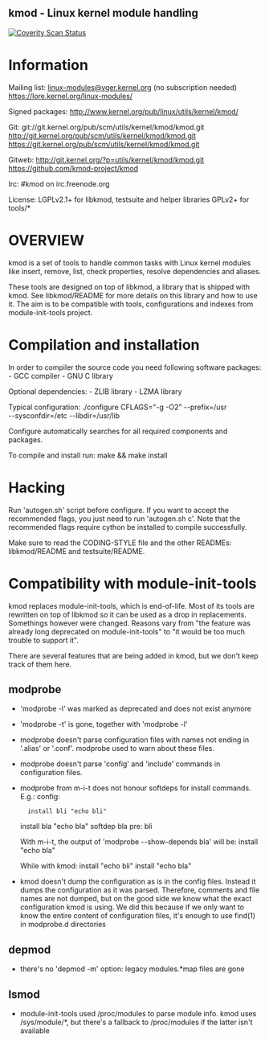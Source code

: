 ## kmod - Linux kernel module handling

[![Coverity Scan Status](https://scan.coverity.com/projects/2096/badge.svg)](https://scan.coverity.com/projects/2096)


Information
===========

Mailing list:
	linux-modules@vger.kernel.org (no subscription needed)
	https://lore.kernel.org/linux-modules/

Signed packages:
	http://www.kernel.org/pub/linux/utils/kernel/kmod/

Git:
	git://git.kernel.org/pub/scm/utils/kernel/kmod/kmod.git
	http://git.kernel.org/pub/scm/utils/kernel/kmod/kmod.git
	https://git.kernel.org/pub/scm/utils/kernel/kmod/kmod.git

Gitweb:
	http://git.kernel.org/?p=utils/kernel/kmod/kmod.git
	https://github.com/kmod-project/kmod

Irc:
	#kmod on irc.freenode.org

License:
	LGPLv2.1+ for libkmod, testsuite and helper libraries
	GPLv2+ for tools/*


OVERVIEW
========

kmod is a set of tools to handle common tasks with Linux kernel modules like
insert, remove, list, check properties, resolve dependencies and aliases.

These tools are designed on top of libkmod, a library that is shipped with
kmod. See libkmod/README for more details on this library and how to use it.
The aim is to be compatible with tools, configurations and indexes from
module-init-tools project.

Compilation and installation
============================

In order to compiler the source code you need following software packages:
	- GCC compiler
	- GNU C library

Optional dependencies:
	- ZLIB library
	- LZMA library

Typical configuration:
	./configure CFLAGS="-g -O2" --prefix=/usr \
			--sysconfdir=/etc --libdir=/usr/lib

Configure automatically searches for all required components and packages.

To compile and install run:
	make && make install

Hacking
=======

Run 'autogen.sh' script before configure. If you want to accept the recommended
flags, you just need to run 'autogen.sh c'. Note that the recommended
flags require cython be installed to compile successfully.

Make sure to read the CODING-STYLE file and the other READMEs: libkmod/README
and testsuite/README.

Compatibility with module-init-tools
====================================

kmod replaces module-init-tools, which is end-of-life. Most of its tools are
rewritten on top of libkmod so it can be used as a drop in replacements.
Somethings however were changed. Reasons vary from "the feature was already
long deprecated on module-init-tools" to "it would be too much trouble to
support it".

There are several features that are being added in kmod, but we don't
keep track of them here.

modprobe
--------

* 'modprobe -l' was marked as deprecated and does not exist anymore

* 'modprobe -t' is gone, together with 'modprobe -l'

* modprobe doesn't parse configuration files with names not ending in
  '.alias' or '.conf'. modprobe used to warn about these files.

* modprobe doesn't parse 'config' and 'include' commands in configuration
  files.

* modprobe from m-i-t does not honour softdeps for install commands. E.g.:
  config:

        install bli "echo bli"
	install bla "echo bla"
	softdep bla pre: bli

  With m-i-t, the output of 'modprobe --show-depends bla' will be:
        install "echo bla"

  While with kmod:
        install "echo bli"
        install "echo bla"

* kmod doesn't dump the configuration as is in the config files. Instead it
  dumps the configuration as it was parsed. Therefore, comments and file names
  are not dumped, but on the good side we know what the exact configuration
  kmod is using. We did this because if we only want to know the entire content
  of configuration files, it's enough to use find(1) in modprobe.d directories

depmod
------

* there's no 'depmod -m' option: legacy modules.*map files are gone

lsmod
-----

* module-init-tools used /proc/modules to parse module info. kmod uses
  /sys/module/*, but there's a fallback to /proc/modules if the latter isn't
  available
